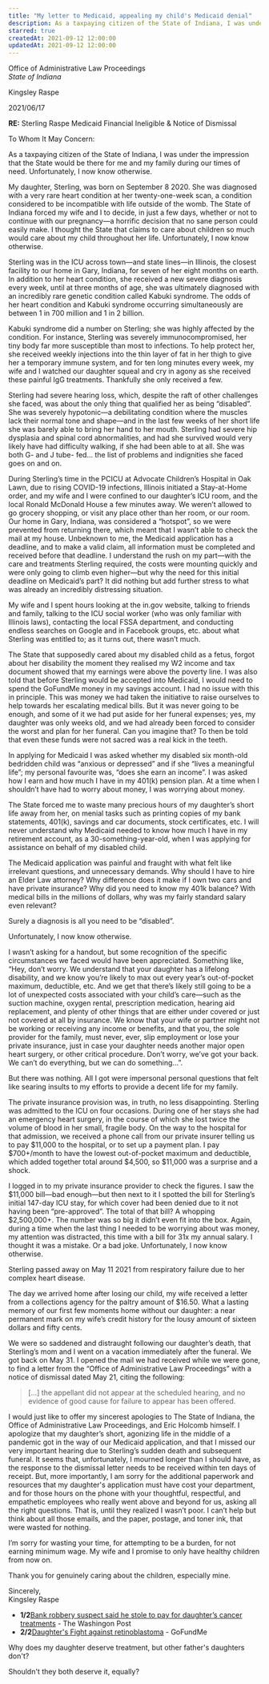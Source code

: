 ```yaml
---
title: "My letter to Medicaid, appealing my child's Medicaid denial"
description: As a taxpaying citizen of the State of Indiana, I was under the impression that the State would be there for me and my family during our times of need. Unfortunately, I now know otherwise.
starred: true
createdAt: 2021-09-12 12:00:00
updatedAt: 2021-09-12 12:00:00
---
```

<div class="statement container">
<div class="my-5 mb-3 mx-md-n7 text-monospace statement__inner">
  <div class="row">
    <div class="col-5">
      <p class="text-left statement__from pt-7">
        Office of Administrative Law Proceedings<br/>
        <em>State of Indiana</em>
      </p>
    </div>
    <div class="col-7">
      <p class="text-right statement__from mb-10">
        Kingsley Raspe<br/>
        <abbr title="you have to manually type me into your email field"><span data-user="olleh" data-website="hs.yelsgnik" class="d-inline-block mark e-mail"></span></abbr>
      </p>
    </div>
  </div>

  <p class="text-md-right statement__date mt-4 mt-md-0 mb-2 w-md-75 ml-md-auto text-muted">
    2021/06/17
  </p>
  <p class="text-md-right statement__subject mb-6 w-md-75 ml-md-auto">
    <strong class="d-inline-block">RE:</strong> Sterling Raspe
    Medicaid Financial Ineligible &amp; Notice of Dismissal
  </p>

  <p>To Whom It May Concern:</p>

  <p>As a taxpaying citizen of the State of Indiana, I was under the impression that the State would be there for me and my family during our times of need. Unfortunately, I now know otherwise.</p>

  <p>My daughter, Sterling, was born on September 8 2020. She was diagnosed with a very rare heart condition at her twenty-one-week scan, a condition considered to be incompatible with life outside of the womb. The State of Indiana forced my wife and I to decide, in just a few days, whether or not to continue with our pregnancy—a horrific decision that no sane person could easily make. I thought the State that claims to care about children so much would care about my child throughout her life. Unfortunately, I now know otherwise.<p>

  <p>Sterling was in the ICU across town—and state lines—in Illinois, the closest facility to our home in Gary, Indiana, for seven of her eight months on earth. In addition to her heart condition, she received a new severe diagnosis every week, until at three months of age, she was ultimately diagnosed with an incredibly rare genetic condition called Kabuki syndrome. The odds of her heart condition and Kabuki syndrome occurring simultaneously are between 1 in 700 million and 1 in 2 billion.</p>

  <p>Kabuki syndrome did a number on Sterling; she was highly affected by the condition. For instance, Sterling was severely immunocompromised, her tiny body far more susceptible than most to infections. To help protect her, she received weekly injections into the thin layer of fat in her thigh to give her a temporary immune system, and for ten long minutes every week, my wife and I watched our daughter squeal and cry in agony as she received these painful IgG treatments. Thankfully she only received a few.</p>

  <p>Sterling had severe hearing loss, which, despite the raft of other challenges she faced, was about the only thing that qualified her as being “disabled”. She was severely hypotonic—a debilitating condition where the muscles lack their normal tone and shape—and in the last few weeks of her short life she was barely able to bring her hand to her mouth. Sterling had severe hip dysplasia and spinal cord abnormalities, and had she survived would very likely have had difficulty walking, if she had been able to at all. She was both G- and J tube- fed... the list of problems and indignities she faced goes on and on.</p>

  <p>During Sterling’s time in the PCICU at Advocate Children’s Hospital in Oak Lawn, due to rising COVID-19 infections, Illinois initiated a Stay-at-Home order, and my wife and I were confined to our daughter’s ICU room, and the local Ronald McDonald House a few minutes away. We weren’t allowed to go grocery shopping, or visit any place other than her room, or our room.  Our home in Gary, Indiana, was considered a “hotspot”, so we were prevented from returning there, which meant that I wasn’t able to check the mail at my house. Unbeknown to me, the Medicaid application has a deadline, and to make a valid claim, all information must be completed and received before that deadline. I understand the rush on my part—with the care and treatments Sterling required, the costs were mounting quickly and were only going to climb even higher—but why the need for this initial deadline on Medicaid’s part? It did nothing but add further stress to what was already an incredibly distressing situation.</p>

  <p>My wife and I spent hours looking at the in.gov website, talking to friends and family, talking to the ICU social worker (who was only familiar with Illinois laws), contacting the local FSSA department, and conducting endless searches on Google and  in Facebook groups, etc. about what Sterling was entitled to; as it turns out, there wasn’t much.</p>

  <p>The State that supposedly cared about my disabled child as a fetus, forgot about her disability the moment they realised my W2 income and tax document showed that my earnings were above the poverty line. I was also told that before Sterling would be accepted into Medicaid, I would need to spend the GoFundMe money in my savings account. I had no issue with this in principle. This was money we had taken the initiative to raise ourselves to help towards her escalating medical bills. But it was never going to be enough, and some of it we had put aside for her funeral expenses; yes, my daughter was only weeks old, and we had already been forced to consider the worst and plan for her funeral. Can you imagine that? To then be told that even these funds were not sacred was a real kick in the teeth.</p>

  <p>In applying for Medicaid I was asked whether my disabled six month-old bedridden child was “anxious or depressed” and if she “lives a meaningful life”; my personal favourite was, “does she earn an income”. I was asked how I earn and how much I have in my 401(k) pension plan. At a time when I shouldn’t have had to worry about money, I was worrying about money.</p>

  <p>The State forced me to waste many precious hours of my daughter’s short life away from her, on menial tasks such as printing copies of my bank statements, 401(k), savings and car documents, stock certificates, etc. I will never understand why Medicaid needed to know how much I have in my retirement account, as a 30-something-year-old, when I was applying for assistance on behalf of my disabled child.</p>

  <p>The Medicaid application was painful and fraught with what felt like irrelevant questions, and unnecessary demands. Why should I have to hire an Elder Law attorney? Why difference does it make if I own two cars and have private insurance? Why did you need to know my 401k balance? With medical bills in the millions of dollars, why was my fairly standard salary even relevant?</p>

  <p>Surely a diagnosis is all you need to be “disabled”.</p>

  <p>Unfortunately, I now know otherwise.</p>

  <p>I wasn’t asking for a handout, but some recognition of the specific circumstances we faced would have been appreciated. Something like, “Hey, don’t worry. We understand that your daughter has a lifelong disability, and we know you’re likely to max out every year’s out-of-pocket maximum, deductible, etc. And we get that there’s likely still going to be a lot of unexpected costs associated with your child’s care—such as the suction machine, oxygen rental, prescription medication, hearing aid replacement, and plenty of other things that are either under covered or just not covered at all by insurance. We know that your wife or partner might not be working or receiving any income or benefits, and that you, the sole provider for the family, must never, ever, slip employment or lose your private insurance, just in case your daughter needs another major open heart surgery, or other critical procedure. Don’t worry, we’ve got your back. We can’t do everything, but we can do something...”.</p>

  <p>But there was nothing. All I got were impersonal personal questions that felt like searing insults to my efforts to provide a decent life for my family.</p>

  <p>The private insurance provision was, in truth, no less disappointing. Sterling was admitted to the ICU on four occasions. During one of her stays she had an emergency heart surgery, in the course of which she lost twice the volume of blood in her small, fragile body. On the way to the hospital for that admission, we received a phone call from our private insurer telling us to pay $11,000 to the hospital, or to set up a payment plan. I pay $700+/month to have the lowest out-of-pocket maximum and deductible, which added together total around $4,500, so $11,000 was a surprise and a shock.</p>

  <p>I logged in to my private insurance provider to check the figures. I saw the $11,000 bill—bad enough—but then next to it I spotted the bill for Sterling’s initial 147-day ICU stay, for which cover had been denied due to it not having been “pre-approved”. The total of that bill? A whopping $2,500,000+. The number was so big it didn’t even fit into the box. Again, during a time when the last thing I needed to be worrying about was money, my attention was distracted, this time with a bill for 31x my annual salary. I thought it was a mistake. Or a bad joke. Unfortunately, I now know otherwise.</p>

  <p>Sterling passed away on May 11 2021 from respiratory failure due to her complex heart disease.</p>

  <p>The day we arrived home after losing our child, my wife received a letter from a collections agency for the paltry amount of $16.50. What a lasting memory of our first few moments home without our daughter: a near permanent mark on my wife’s credit history for the lousy amount of sixteen dollars and fifty cents.</p>

  <p>We were so saddened and distraught following  our daughter’s death, that Sterling’s mom and I went on a vacation immediately after the funeral. We got back on May 31. I opened the mail we had received while we were gone, to find a letter from the “Office of Administrative Law Proceedings” with a notice of dismissal dated May 21, citing the following:</p>

  <blockquote class="blockquote blockquote-style">
      <p>[...] the appellant did not appear at the scheduled hearing, and no evidence of good cause for failure to appear has been offered.</p>
  </blockquote>

  <p>I would just like to offer my sincerest apologies to The State of Indiana, the Office of Administrative Law Proceedings, and Eric Holcomb himself. I apologize that my daughter’s short, agonizing life in the middle of a pandemic got in the way of our Medicaid application, and that I missed our very important hearing due to Sterling’s sudden death and subsequent funeral. It seems that,  unfortunately, I mourned longer than I should have, as the response to the dismissal letter needs to be received within ten days of receipt. But, more importantly, I am sorry for the additional paperwork and resources that my daughter&#39;s application must have cost your department, and for those hours on the phone with your thoughtful, respectful, and empathetic employees who really went above and beyond for us, asking all the right questions. That is, until they realized I wasn’t poor. I can’t help but think about all those emails, and the paper, postage, and toner ink, that were wasted for nothing.</p>

  <p>I’m sorry for wasting your time, for attempting to be a burden, for not earning minimum wage. My wife and I promise to only have healthy children from now on.</p>

  <p>Thank you for genuinely caring about the children, especially mine.</p>

  <p>
    Sincerely,<br/>
    Kingsley Raspe
  </p>
</div>
</div>

<div class="container extra">
  <div class="mt-10">
    <ul class="">
      <li><strong class="pl-1 pr-2 d-block">1/2</strong><a href="https://www.washingtonpost.com/news/morning-mix/wp/2015/08/27/bank-robbery-suspect-said-he-stole-to-pay-for-daughters-cancer-treatments/" target="_blank">Bank robbery suspect said he stole to pay for daughter’s cancer treatments</a> - The Washingon Post</li>
      <li><strong class="pl-1 pr-2 d-block">2/2</strong><a href="https://www.gofundme.com/f/f41itg" target="_blank">Daughter's Fight against retinoblastoma</a> - GoFundMe</li>
    </ul>
    <p class="mt-10">Why does my daughter deserve treatment, but other father's daughters don't?</p>
    <p class="">Shouldn't they both deserve it, equally?</p>
  </div>
</div>
